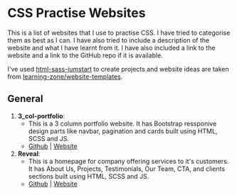 # CSS Practise Websites
This is a list of websites that I use to practise CSS. I have tried to categorise them as best as I can. I have also tried to include a description of the website and what I have learnt from it. I have also included a link to the website and a link to the GitHub repo if it is available.

I've used [html-sass-jumstart](https://github.com/5t3ph/html-sass-jumpstart/issues) to create projects and website ideas are taken from [learning-zone/website-templates](https://github.com/learning-zone/website-templates).

## General
1. **3_col-portfolio**:
    - This is a 3 column portfolio website. It has Bootstrap ressponive design parts like navbar, pagination and cards built using HTML, SCSS and JS.
    - [Github](https://github.com/chavda-bhavik/practise-websites/tree/main/3-col-portfolio) | [Website](https://chavda-bhavik.github.io/practise-websites/3-col-portfolio/public/)
2. **Reveal**:
    - This is a homepage for company offering services to it's customers. It has About Us, Projects, Testimonials, Our Team, CTA, and clients sections built using HTML, SCSS and JS.
    - [Github](https://github.com/chavda-bhavik/practise-websites/tree/main/reveal) | [Website](https://chavda-bhavik.github.io/practise-websites/reveal/public/)